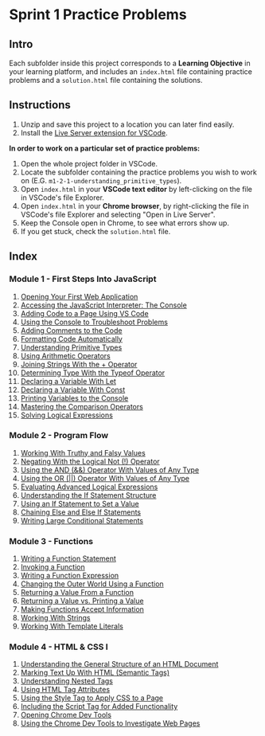 # Sprint 1 Practice Problems

## Intro

Each subfolder inside this project corresponds to a **Learning Objective** in your learning platform, and includes an `index.html` file containing practice problems and a `solution.html` file containing the solutions.

## Instructions

1. Unzip and save this project to a location you can later find easily.
2. Install the [Live Server extension for VSCode](https://marketplace.visualstudio.com/items?itemName=ritwickdey.LiveServer).

**In order to work on a particular set of practice problems:**

1. Open the whole project folder in VSCode.
2. Locate the subfolder containing the practice problems you wish to work on (E.G. `m1-2-1-understanding_primitive_types`).
3. Open `index.html` in your **VSCode text editor** by left-clicking on the file in VSCode's file Explorer.
4. Open `index.html` in your **Chrome browser**, by right-clicking the file in VSCode's file Explorer and selecting "Open in Live Server".
5. Keep the Console open in Chrome, to see what errors show up.
6. If you get stuck, check the `solution.html` file.

## Index

### Module 1 - First Steps Into JavaScript

1. [Opening Your First Web Application](./m1-1-1-opening_your_first_web_application/index.html)
2. [Accessing the JavaScript Interpreter: The Console](./m1-1-2-accessing_the_javascript_interpreter_the_console/index.html)
3. [Adding Code to a Page Using VS Code](./m1-1-3-adding_code_to_a_page_using_vs_code/index.html)
4. [Using the Console to Troubleshoot Problems](./m1-1-4-using_the_console_to_troubleshoot_problems/index.html)
5. [Adding Comments to the Code](./m1-1-5-adding_comments_to_the_code/index.html)
6. [Formatting Code Automatically](./m1-1-6-formatting_code_automatically/index.html)
7. [Understanding Primitive Types](./m1-2-1-understanding_primitive_types/index.html)
8. [Using Arithmetic Operators](./m1-2-2-using_arithmetic_operators/index.html)
9. [Joining Strings With the + Operator](./m1-2-3-joining_strings_with_the_plus_operator/index.html)
10. [Determining Type With the Typeof Operator](./m1-2-4-determining_type_with_the_typeof_operator/index.html)
11. [Declaring a Variable With Let](./m1-3-1-declaring_a_variable_with_let/index.html)
12. [Declaring a Variable With Const](./m1-3-2-declaring_a_variable_with_const/index.html)
13. [Printing Variables to the Console](./m1-3-3-printing_variables_to_the_console/index.html)
14. [Mastering the Comparison Operators](./m1-4-1-mastering_the_comparison_operators/index.html)
15. [Solving Logical Expressions](./m1-4-2-solving_logical_expressions/index.html)

### Module 2 - Program Flow

1. [Working With Truthy and Falsy Values](./m2-1-1-working_with_truthy_and_falsy_values/index.html)
2. [Negating With the Logical Not (!) Operator](./m2-1-2-negating_with_the_logical_not_operator/index.html)
3. [Using the AND (&&) Operator With Values of Any Type](./m2-2-1-using_the_and_operator_with_values_of_any_type/index.html)
4. [Using the OR (||) Operator With Values of Any Type](./m2-2-2-using_the_or_operator_with_values_of_any_type/index.html)
5. [Evaluating Advanced Logical Expressions](./m2-2-3-evaluating_advanced_logical_expressions/index.html)
6. [Understanding the If Statement Structure](./m2-3-1-understanding_the_if_statement_structure/index.html)
7. [Using an If Statement to Set a Value](./m2-3-2-using_an_if_statement_to_set_a_value/index.html)
8. [Chaining Else and Else If Statements](./m2-3-3-chaining_else_and_else_if_statements/index.html)
9. [Writing Large Conditional Statements](./m2-3-4-writing_large_conditional_statements/index.html)

### Module 3 - Functions

1. [Writing a Function Statement](./m3-1-1-writing_a_function_statement/index.html)
2. [Invoking a Function](./m3-1-2-invoking_a_function/index.html)
3. [Writing a Function Expression](./m3-1-3-writing_a_function_expression/index.html)
4. [Changing the Outer World Using a Function](./m3-1-4-changing_the_outer_world_using_a_function/index.html)
5. [Returning a Value From a Function](./m3-2-1-returning_a_value_from_a_function/index.html)
6. [Returning a Value vs. Printing a Value](./m3-2-2-returning_a_value_vs_printing_a_value/index.html)
7. [Making Functions Accept Information](./m3-3-1-making_functions_accept_information/index.html)
8. [Working With Strings](./m3-4-1-working_with_strings/index.html)
9. [Working With Template Literals](./m3-4-2-working_with_template_literals/index.html)

### Module 4 - HTML & CSS I

1. [Understanding the General Structure of an HTML Document](./m4-1-1-understanding_the_general_structure_of_an_html_document/index.html)
2. [Marking Text Up With HTML (Semantic Tags)](./m4-1-2-marking_text_up_with_html_semantic_tags/index.html)
3. [Understanding Nested Tags](./m4-1-3-understanding_nested_tags/index.html)
4. [Using HTML Tag Attributes](./m4-1-4-using_html_tag_attributes/index.html)
5. [Using the Style Tag to Apply CSS to a Page](./m4-2-1-using_the_style_tag_to_apply_css_to_a_page/index.html)
6. [Including the Script Tag for Added Functionality](./m4-2-2-including_the_script_tag_for_added_functionality/index.html)
7. [Opening Chrome Dev Tools](./m4-3-1-opening_chrome_dev_tools/index.html)
8. [Using the Chrome Dev Tools to Investigate Web Pages](./m4-3-2-using_the_chrome_dev_tools_to_investigate_web_pages/index.html)
